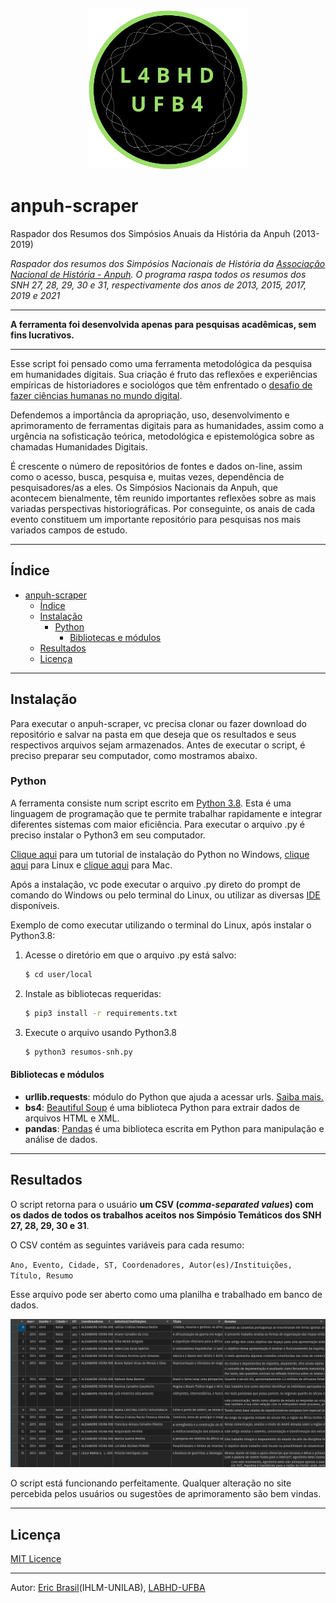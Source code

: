 <p align="center"><img src="labhd.png" height="256" width="256"/></p>

# anpuh-scraper
Raspador dos Resumos dos Simpósios Anuais da História da Anpuh (2013-2019)

*Raspador dos resumos dos Simpósios Nacionais de História da [Associação Nacional de História - Anpuh](https://anpuh.org.br). O programa raspa todos os resumos dos SNH 27, 28, 29, 30 e 31, respectivamente dos anos de 2013, 2015, 2017, 2019 e 2021*
___

**A ferramenta foi desenvolvida apenas para pesquisas acadêmicas, sem fins lucrativos.**
___

Esse script foi pensado como uma ferramenta metodológica da pesquisa em humanidades
digitais. Sua criação é fruto das reflexões e experiências empíricas de historiadores e sociológos que têm enfrentado o [desafio de fazer ciências humanas no mundo digital](http://bibliotecadigital.fgv.br/ojs/index.php/reh/article/view/79933).

Defendemos a importância da apropriação, uso, desenvolvimento e aprimoramento de ferramentas digitais para as humanidades, assim como a urgência na sofisticação teórica, metodológica e epistemológica sobre as chamadas Humanidades Digitais.

É crescente o número de repositórios de fontes e dados on-line, assim como o acesso, busca, pesquisa e, muitas vezes, dependência de pesquisadores/as a eles.
Os Simpósios Nacionais da Anpuh, que acontecem bienalmente, têm reunido importantes reflexões sobre as mais variadas perspectivas historiográficas. Por conseguinte, os anais de cada evento constituem um importante repositório para pesquisas nos mais variados campos de estudo.
___

## Índice

- [anpuh-scraper](#anpuh-scraper)
  - [Índice](#índice)
  - [Instalação](#instalação)
    - [Python](#python)
      - [Bibliotecas e módulos](#bibliotecas-e-módulos)
  - [Resultados](#resultados)
  - [Licença](#licença)

---

## Instalação

Para executar o anpuh-scraper, vc precisa clonar ou fazer download do repositório e salvar na pasta em que deseja que os resultados e seus respectivos arquivos sejam armazenados. Antes de executar o script, é preciso preparar seu computador, como mostramos abaixo.

### Python

A ferramenta consiste num script escrito em [Python 3.8](https://www.python.org/). Esta é uma linguagem de programação que te permite trabalhar rapidamente e integrar diferentes sistemas com maior eficiência.
Para executar o arquivo .py é preciso instalar o Python3 em seu computador.

[Clique aqui](https://python.org.br/instalacao-windows/) para um tutorial de instalação do Python no Windows, [clique aqui](https://python.org.br/instalacao-linux/) para Linux e [clique aqui](https://python.org.br/instalacao-mac/)
para Mac.

Após a instalação, vc pode executar o arquivo .py direto do prompt de comando do Windows ou pelo terminal do Linux, ou utilizar as diversas [IDE](https://pt.wikipedia.org/wiki/Ambiente_de_desenvolvimento_integrado) disponíveis.

Exemplo de como executar utilizando o terminal do Linux, após instalar o Python3.8:

1. Acesse o diretório em que o arquivo .py está salvo:
   ```sh
   $ cd user/local
   ```
1. Instale as bibliotecas requeridas:
   ```sh
   $ pip3 install -r requirements.txt
   ```
1. Execute o arquivo usando Python3.8
   ```sh
   $ python3 resumos-snh.py
   ```


#### Bibliotecas e módulos

- **urllib.requests**: módulo do Python que ajuda a acessar urls.
[Saiba mais.](https://docs.python.org/pt-br/3/library/urllib.request.htmll)
- **bs4**: [Beautiful Soup](https://www.crummy.com/software/BeautifulSoup/bs4/doc/) é uma biblioteca Python para extrair
 dados de arquivos HTML e XML.
- **pandas**: [Pandas](https://pandas.pydata.org/) é uma biblioteca escrita em Python para manipulação e análise de dados. 

---

## Resultados

O script retorna para o usuário **um CSV (*comma-separated values*) com os dados de todos os trabalhos aceitos nos Simpósio Temáticos dos SNH 27, 28, 29, 30 e 31**.

O CSV contém as seguintes variáveis para cada resumo:

`Ano, Evento, Cidade, ST, Coordenadores, Autor(es)/Instituições, Título, Resumo`

Esse arquivo pode ser aberto como uma planilha e trabalhado em banco de dados.

![exemplo de csv](ex_csv.png)

O script está funcionando perfeitamente. Qualquer alteração no site percebida pelos usuários ou sugestões de aprimoramento são bem vindas.

---

## Licença

[MIT Licence](LICENSE)

---

Autor: [Eric Brasil](https://github.com/ericbrasiln)(IHLM-UNILAB), [LABHD-UFBA](http://labhd.ufba.br/)
